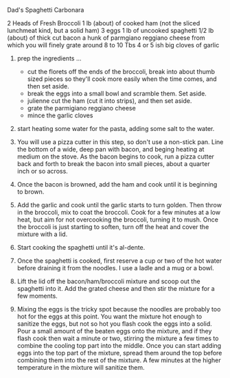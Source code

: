Dad's Spaghetti Carbonara

2 Heads of Fresh Broccoli
1 lb (about) of cooked ham (not the sliced lunchmeat kind, but a solid ham)
3 eggs
1 lb of uncooked spaghetti
1/2 lb (about) of thick cut bacon
a hunk of parmgiano reggiano cheese from which you will finely grate around 8 to 10 Tbs
4 or 5 ish big cloves of garlic

1. prep the ingredients ...
	- cut the florets off the ends of the broccoli, break into about thumb sized pieces so 
	  they'll cook more easily when the time comes, and then set aside.
	- break the eggs into a small bowl and scramble them.  Set aside.
	- julienne cut the ham (cut it into strips), and then set aside.
	- grate the parmigiano reggiano cheese
	- mince the garlic cloves
	
1. start heating some water for the pasta, adding some salt to the water.
1. You will use a pizza cutter in this step, so don't use a non-stick pan.
   Line the bottom of a wide, deep pan with bacon, and beging heating at medium on 
   the stove. 
   As the bacon begins to cook, run a pizza cutter back and forth to break the bacon into 
   small pieces, about a quarter inch or so across.
1. Once the bacon is browned, add the ham and cook until it is beginning to brown.
1. Add the garlic and cook until the garlic starts to turn golden.
   Then throw in the broccoli, mix to coat the broccoli.  Cook for a few minutes at a low heat, but aim for not overcooking the broccoli, turning it to mush.  Once the broccoli is just starting to soften, turn off the heat and cover the 
   mixture with a lid.
1. Start cooking the spaghetti until it's al-dente.
1. Once the spaghetti is cooked, first reserve a cup or two of the hot water before draining it from the noodles.  I use a ladle and a mug or a bowl.
1. Lift the lid off the bacon/ham/broccoli mixture and 
   scoop out the spaghetti into it.
   Add the grated cheese and then stir the mixture for a few moments.
1. Mixing the eggs is the tricky spot because the noodles are probably too hot for the eggs at this point.
   You want the mixture hot enough to sanitize the eggs, but not so hot you flash cook the eggs into a solid.
   Pour a small amount of the beaten eggs onto the mixture, and if they flash cook then wait a minute or two,
   stirring the mixture a few times to combine the cooling top part into the middle. Once you can start adding
   eggs into the top part of the mixture, spread them around the top before combining them into the rest of the
   mixture.  A few minutes at the higher temperature in the mixture will sanitize them.  
   

